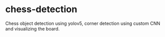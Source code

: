 # chess-detection
Chess object detection using yolov5, corner detection using custom CNN and visualizing the board.
